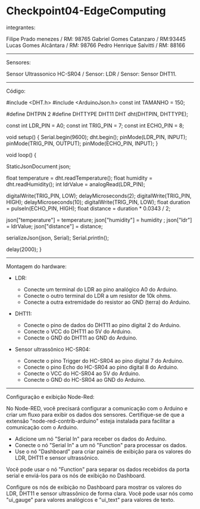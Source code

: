 # Checkpoint04-EdgeComputing

integrantes:

Filipe Prado menezes / RM: 98765
Gabriel Gomes Catanzaro / RM:93445
Lucas Gomes Alcântara / RM: 98766
Pedro Henrique Salvitti / RM: 88166

----------------------------------------------------

Sensores:

Sensor Ultrassonico HC-SR04 / Sensor: LDR / Sensor: Sensor DHT11.

----------------------------------------------------

Código:

#include <DHT.h>
#include <ArduinoJson.h>
const int TAMANHO = 150;

#define DHTPIN 2
#define DHTTYPE DHT11
DHT dht(DHTPIN, DHTTYPE);

const int LDR_PIN = A0;
const int TRIG_PIN = 7;
const int ECHO_PIN = 8;

void setup() {
  Serial.begin(9600);
  dht.begin();
  pinMode(LDR_PIN, INPUT);
  pinMode(TRIG_PIN, OUTPUT);
  pinMode(ECHO_PIN, INPUT);
}

void loop() {

  StaticJsonDocument<TAMANHO> json;
  
  float temperature = dht.readTemperature();
  float humidity = dht.readHumidity();
  int ldrValue = analogRead(LDR_PIN);

  digitalWrite(TRIG_PIN, LOW);
  delayMicroseconds(2);
  digitalWrite(TRIG_PIN, HIGH);
  delayMicroseconds(10);
  digitalWrite(TRIG_PIN, LOW);
  float duration = pulseIn(ECHO_PIN, HIGH);
  float distance = duration * 0.0343 / 2;


  json["temperature"] = temperature;
  json["humidity"] = humidity ;
  json["ldr"] = ldrValue;
  json["distance"] = distance;

  serializeJson(json, Serial);
  Serial.println();
  
  delay(2000);
}

----------------------------------------------------

Montagem do hardware:

- LDR:
  - Conecte um terminal do LDR ao pino analógico A0 do Arduino.
  - Conecte o outro terminal do LDR a um resistor de 10k ohms.
  - Conecte a outra extremidade do resistor ao GND (terra) do Arduino.

- DHT11:
  - Conecte o pino de dados do DHT11 ao pino digital 2 do Arduino.
  - Conecte o VCC do DHT11 ao 5V do Arduino.
  - Conecte o GND do DHT11 ao GND do Arduino.

- Sensor ultrassônico HC-SR04:
  - Conecte o pino Trigger do HC-SR04 ao pino digital 7 do Arduino.
  - Conecte o pino Echo do HC-SR04 ao pino digital 8 do Arduino.
  - Conecte o VCC do HC-SR04 ao 5V do Arduino.
  - Conecte o GND do HC-SR04 ao GND do Arduino.

----------------------------------------------------

Configuração e exibição Node-Red:

No Node-RED, você precisará configurar a comunicação com o Arduino e criar um fluxo para exibir os dados dos sensores. Certifique-se de que a extensão "node-red-contrib-arduino" esteja instalada para facilitar a comunicação com o Arduino.

- Adicione um nó "Serial In" para receber os dados do Arduino.
- Conecte o nó "Serial In" a um nó "Function" para processar os dados.
- Use o nó "Dashboard" para criar painéis de exibição para os valores do LDR, DHT11 e sensor ultrassônico.

Você pode usar o nó "Function" para separar os dados recebidos da porta serial e enviá-los para os nós de exibição no Dashboard.

Configure os nós de exibição no Dashboard para mostrar os valores do LDR, DHT11 e sensor ultrassônico de forma clara. Você pode usar nós como "ui_gauge" para valores analógicos e "ui_text" para valores de texto.


